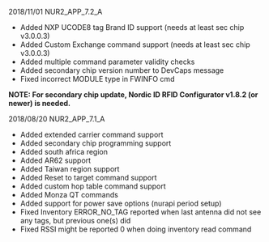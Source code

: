 2018/11/01      NUR2_APP_7.2_A
- Added NXP UCODE8 tag Brand ID support (needs at least sec chip v3.0.0.3)
- Added Custom Exchange command support (needs at least sec chip v3.0.0.3)
- Added multiple command parameter validity checks
- Added secondary chip version number to DevCaps message
- Fixed incorrect MODULE type in FWINFO cmd

**NOTE: For secondary chip update, Nordic ID RFID Configurator v1.8.2 (or newer) is needed.**


2018/08/20		NUR2_APP_7.1_A
- Added extended carrier command support
- Added secondary chip programming support
- Added south africa region
- Added AR62 support
- Added Taiwan region support
- Added Reset to target command support
- Added custom hop table command support
- Added Monza QT commands
- Added support for power save options (nurapi period setup)
- Fixed Inventory ERROR_NO_TAG reported when last antenna did not see any tags, but previous one(s) did
- Fixed RSSI might be reported 0 when doing inventory read command

